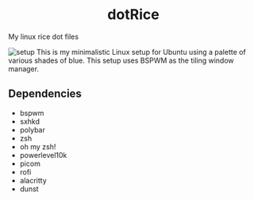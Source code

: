 <h1 align="center">dotRice</h1>

My linux rice dot files

![setup](https://github.com/MaramDjebbi/dotRice/assets/82783816/897a7928-f2fc-411c-b999-fb293ed9c3bb)
This is my minimalistic Linux setup for Ubuntu using a palette of various shades of blue. This setup uses BSPWM as the tiling window manager.

## Dependencies
* bspwm
* sxhkd
* polybar
* zsh
* oh my zsh!
* powerlevel10k
* picom
* rofi
* alacritty
* dunst
